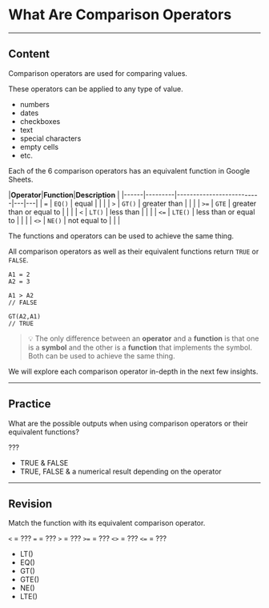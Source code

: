 ﻿---
author: Stefan-Stojanovic

type: normal

category: how to

---

# What Are Comparison Operators

---
## Content

Comparison operators are used for comparing values.

These operators can be applied to any type of value.
- numbers
- dates
- checkboxes
- text
- special characters
- empty cells
- etc.

Each of the 6 comparison operators has an equivalent function in Google Sheets.

|**Operator**|**Function**|**Description**          |
|------|---------|--------------------------|---|---|
| `=`  | `EQ()`  | equal                    |   |   |
| `>`  | `GT()`  | greater than             |   |   |
| `>=` | `GTE`   | greater than or equal to |   |   |
| `<`  | `LT()`  | less than                |   |   |
| `<=` | `LTE()` | less than or equal to    |   |   |
| `<>` | `NE()`  | not equal to             |   |   |

The functions and operators can be used to achieve the same thing. 

All comparison operators as well as their equivalent functions return `TRUE` or `FALSE`.

```plain-text
A1 = 2
A2 = 3

A1 > A2
// FALSE

GT(A2,A1)
// TRUE
```

> 💡 The only difference between an **operator** and a **function** is that one is a **symbol** and the other is a **function** that implements the symbol. Both can be used to achieve the same thing.

We will explore each comparison operator in-depth in the next few insights.

---
## Practice

What are the possible outputs when using comparison operators or their equivalent functions?

???

- TRUE & FALSE
- TRUE, FALSE & a numerical result depending on the operator

---
## Revision

Match the function with its equivalent comparison operator.

`<`  = ???
`=`  = ??? 
`>`  = ???
`>=` = ???
`<>` = ???
`<=` = ???

- LT()
- EQ()
- GT()
- GTE()
- NE()
- LTE()